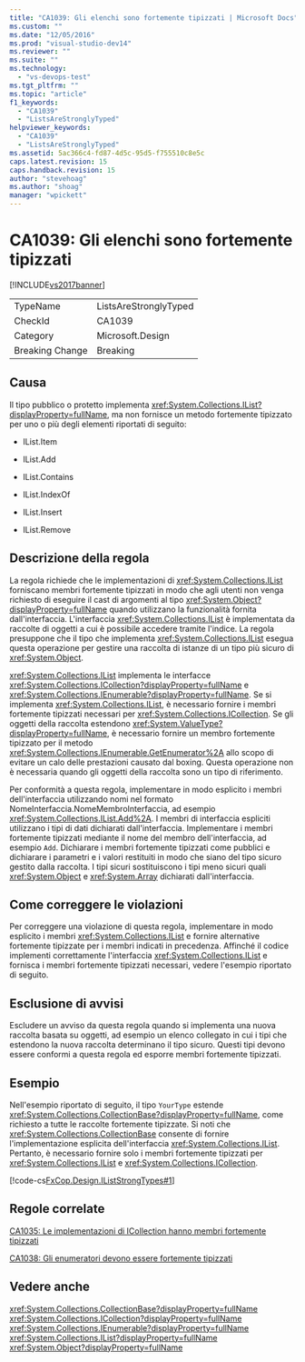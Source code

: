 ```yaml
---
title: "CA1039: Gli elenchi sono fortemente tipizzati | Microsoft Docs"
ms.custom: ""
ms.date: "12/05/2016"
ms.prod: "visual-studio-dev14"
ms.reviewer: ""
ms.suite: ""
ms.technology: 
  - "vs-devops-test"
ms.tgt_pltfrm: ""
ms.topic: "article"
f1_keywords: 
  - "CA1039"
  - "ListsAreStronglyTyped"
helpviewer_keywords: 
  - "CA1039"
  - "ListsAreStronglyTyped"
ms.assetid: 5ac366c4-fd87-4d5c-95d5-f755510c8e5c
caps.latest.revision: 15
caps.handback.revision: 15
author: "stevehoag"
ms.author: "shoag"
manager: "wpickett"
---
```

# CA1039: Gli elenchi sono fortemente tipizzati
[!INCLUDE[vs2017banner](../code-quality/includes/vs2017banner.md)]

|||  
|-|-|  
|TypeName|ListsAreStronglyTyped|  
|CheckId|CA1039|  
|Category|Microsoft.Design|  
|Breaking Change|Breaking|  
  
## Causa  
 Il tipo pubblico o protetto implementa <xref:System.Collections.IList?displayProperty=fullName>, ma non fornisce un metodo fortemente tipizzato per uno o più degli elementi riportati di seguito:  
  
-   IList.Item  
  
-   IList.Add  
  
-   IList.Contains  
  
-   IList.IndexOf  
  
-   IList.Insert  
  
-   IList.Remove  
  
## Descrizione della regola  
 La regola richiede che le implementazioni di <xref:System.Collections.IList> forniscano membri fortemente tipizzati in modo che agli utenti non venga richiesto di eseguire il cast di argomenti al tipo <xref:System.Object?displayProperty=fullName> quando utilizzano la funzionalità fornita dall'interfaccia.  L'interfaccia <xref:System.Collections.IList> è implementata da raccolte di oggetti a cui è possibile accedere tramite l'indice.  La regola presuppone che il tipo che implementa <xref:System.Collections.IList> esegua questa operazione per gestire una raccolta di istanze di un tipo più sicuro di <xref:System.Object>.  
  
 <xref:System.Collections.IList> implementa le interfacce <xref:System.Collections.ICollection?displayProperty=fullName> e <xref:System.Collections.IEnumerable?displayProperty=fullName>.  Se si implementa <xref:System.Collections.IList>, è necessario fornire i membri fortemente tipizzati necessari per <xref:System.Collections.ICollection>.  Se gli oggetti della raccolta estendono <xref:System.ValueType?displayProperty=fullName>, è necessario fornire un membro fortemente tipizzato per il metodo <xref:System.Collections.IEnumerable.GetEnumerator%2A> allo scopo di evitare un calo delle prestazioni causato dal boxing. Questa operazione non è necessaria quando gli oggetti della raccolta sono un tipo di riferimento.  
  
 Per conformità a questa regola, implementare in modo esplicito i membri dell'interfaccia utilizzando nomi nel formato NomeInterfaccia.NomeMembroInterfaccia, ad esempio <xref:System.Collections.IList.Add%2A>.  I membri di interfaccia espliciti utilizzano i tipi di dati dichiarati dall'interfaccia.  Implementare i membri fortemente tipizzati mediante il nome del membro dell'interfaccia, ad esempio `Add`.  Dichiarare i membri fortemente tipizzati come pubblici e dichiarare i parametri e i valori restituiti in modo che siano del tipo sicuro gestito dalla raccolta.  I tipi sicuri sostituiscono i tipi meno sicuri quali <xref:System.Object> e <xref:System.Array> dichiarati dall'interfaccia.  
  
## Come correggere le violazioni  
 Per correggere una violazione di questa regola, implementare in modo esplicito i membri <xref:System.Collections.IList> e fornire alternative fortemente tipizzate per i membri indicati in precedenza.  Affinché il codice implementi correttamente l'interfaccia <xref:System.Collections.IList> e fornisca i membri fortemente tipizzati necessari, vedere l'esempio riportato di seguito.  
  
## Esclusione di avvisi  
 Escludere un avviso da questa regola quando si implementa una nuova raccolta basata su oggetti, ad esempio un elenco collegato in cui i tipi che estendono la nuova raccolta determinano il tipo sicuro.  Questi tipi devono essere conformi a questa regola ed esporre membri fortemente tipizzati.  
  
## Esempio  
 Nell'esempio riportato di seguito, il tipo `YourType` estende <xref:System.Collections.CollectionBase?displayProperty=fullName>, come richiesto a tutte le raccolte fortemente tipizzate.  Si noti che <xref:System.Collections.CollectionBase> consente di fornire l'implementazione esplicita dell'interfaccia <xref:System.Collections.IList>.  Pertanto, è necessario fornire solo i membri fortemente tipizzati per <xref:System.Collections.IList> e <xref:System.Collections.ICollection>.  
  
 [!code-cs[FxCop.Design.IListStrongTypes#1](../code-quality/codesnippet/CSharp/ca1039-lists-are-strongly-typed_1.cs)]  
  
## Regole correlate  
 [CA1035: Le implementazioni di ICollection hanno membri fortemente tipizzati](../code-quality/ca1035-icollection-implementations-have-strongly-typed-members.md)  
  
 [CA1038: Gli enumeratori devono essere fortemente tipizzati](../code-quality/ca1038-enumerators-should-be-strongly-typed.md)  
  
## Vedere anche  
 <xref:System.Collections.CollectionBase?displayProperty=fullName>   
 <xref:System.Collections.ICollection?displayProperty=fullName>   
 <xref:System.Collections.IEnumerable?displayProperty=fullName>   
 <xref:System.Collections.IList?displayProperty=fullName>   
 <xref:System.Object?displayProperty=fullName>
